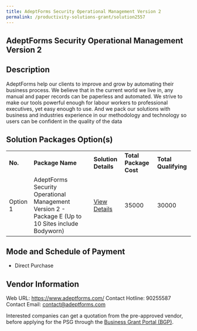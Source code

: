 ```yaml
---
title: AdeptForms Security Operational Management Version 2
permalink: /productivity-solutions-grant/solution2557
---
```


## AdeptForms Security Operational Management Version 2

## Description

AdeptForms help our clients to improve and grow by automating their business process. We believe that in the current world we live in, any manual and paper records can be paperless and automated. We strive to make our tools powerful enough for labour workers to professional executives, yet easy enough to use. And we pack our solutions with business and industries experience in our methodology and technology so users can be confident in the quality of the data

## Solution Packages Option(s)

<table>
<tr>
<td><b>No.</b></td>
<td><b>Package Name</b></td>
<td><b>Solution Details</b></td>
<td><b>Total Package Cost</b></td>
<td><b>Total Qualifying</b></td>
</tr>
<tr>
<td>Option 1</td>
<td>AdeptForms Security Operational Management Version 2 - Package E (Up to 10 Sites include Bodyworn)</td>
<td><a href='https://www.gobusiness.gov.sg/images/psg/Adept_Ventures_20200133_Desensitised_Annex_3_Part_5.pdf'>View Details</a></td>
<td>35000</td>
<td>30000</td>
</tr>
</table>

## Mode and Schedule of Payment

 - Direct Purchase

## Vendor Information

 Web URL: https://www.adeptforms.com/ 
Contact Hotline: 90255587 
Contact Email: contact@adeptforms.com 


Interested companies can get a quotation from the pre-approved vendor, before applying for the PSG through the <a href='https://www.businessgrants.gov.sg/'>Business Grant Portal (BGP)</a>.
